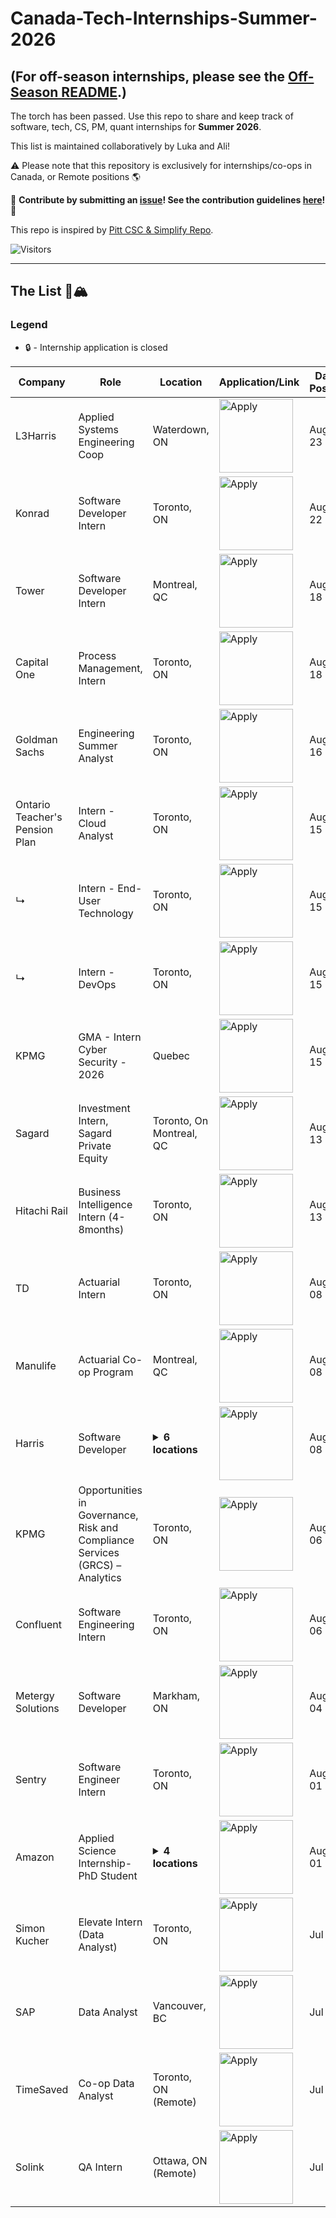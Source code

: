 # Canada-Tech-Internships-Summer-2026

## **(For off-season internships, please see the [Off-Season README](./OFFSEASON_README.md).)** 

The torch has been passed. Use this repo to share and keep track of software, tech, CS, PM, quant internships for **Summer 2026**. 

This list is maintained collaboratively by Luka and Ali!

:warning: Please note that this repository is exclusively for internships/co-ops in Canada, or Remote positions :earth_americas:

🙏 **Contribute by submitting an [issue](https://github.com/lucianlavric/CanadaTechInternships-Summer2026/issues/new/choose)! See the contribution guidelines [here](./CONTRIBUTING.md)!** 🙏

This repo is inspired by [Pitt CSC & Simplify Repo](https://github.com/SimplifyJobs/Summer2024-Internships).

![Visitors](https://api.visitorbadge.io/api/visitors?path=https%3A%2F%2Fgithub.com%2Flucianlavric%2FCanadaTechInternships-Summer2026&labelColor=%23697689&countColor=%23d9e3f0&style=flat-square&labelStyle=upper)

---

## The List 🚴🏔

### Legend
 - 🔒 - Internship application is closed


<!-- Please leave a one line gap between this and the table TABLE_START (DO NOT CHANGE THIS LINE) -->

| Company | Role | Location | Application/Link | Date Posted |
| ------- | ---- | -------- | ---------------- | ----------- |
| L3Harris | Applied Systems Engineering Coop | Waterdown, ON | <a href="https://careers.l3harris.com/en/cookie-management?utm_source=lukainternshiplist"><img src="https://i.imgur.com/u1KNU8z.png" width="118" alt="Apply"></a> | Aug 23 |
| Konrad | Software Developer Intern | Toronto, ON | <a href="https://www.konrad.com/careers/job/6642169003?gh_jid=6642169003&utm_source=lukainternshiplist"><img src="https://i.imgur.com/u1KNU8z.png" width="118" alt="Apply"></a> | Aug 22 |
| Tower | Software Developer Intern | Montreal, QC | <a href="https://tower-research.com/open-positions/?gh_jid=6653745&utm_source=lukainternshiplist"><img src="https://i.imgur.com/u1KNU8z.png" width="118" alt="Apply"></a> | Aug 18 |
| Capital One | Process Management, Intern | Toronto, ON | <a href="https://capitalone.wd12.myworkdayjobs.com/Capital_One/job/Toronto-ON/Intern--Process-Management---Summer-2026_R223122?utm_source=lukainternshiplist"><img src="https://i.imgur.com/u1KNU8z.png" width="118" alt="Apply"></a> | Aug 18 |
| Goldman Sachs | Engineering Summer Analyst | Toronto, ON | <a href="https://higher.gs.com/roles/152632?utm_source=lukainternshiplist"><img src="https://i.imgur.com/u1KNU8z.png" width="118" alt="Apply"></a> | Aug 16 |
| Ontario Teacher's Pension Plan | Intern - Cloud Analyst | Toronto, ON | <a href="https://otppb.wd3.myworkdayjobs.com/OntarioTeachers_Careers/job/Toronto-Canada/Intern---Cloud-Analyst--May-2026---16-months-_6599?utm_source=lukainternshiplist"><img src="https://i.imgur.com/u1KNU8z.png" width="118" alt="Apply"></a> | Aug 15 |
| ↳ | Intern - End-User Technology | Toronto, ON | <a href="https://otppb.wd3.myworkdayjobs.com/OntarioTeachers_Careers/job/Toronto-Canada/Intern---End-User-Technology--May-2026---12-months-_6603?utm_source=lukainternshiplist"><img src="https://i.imgur.com/u1KNU8z.png" width="118" alt="Apply"></a> | Aug 15 |
| ↳ | Intern - DevOps | Toronto, ON | <a href="https://otppb.wd3.myworkdayjobs.com/OntarioTeachers_Careers/job/Toronto-Canada/Intern---DevOps--May-2026---16-months-_6587?utm_source=lukainternshiplist"><img src="https://i.imgur.com/u1KNU8z.png" width="118" alt="Apply"></a> | Aug 15 |
| KPMG | GMA - Intern Cyber Security - 2026 | Quebec | <a href="https://careers.kpmg.ca/jobs/29225?utm_source=lukainternshiplist"><img src="https://i.imgur.com/u1KNU8z.png" width="118" alt="Apply"></a> | Aug 15 |
| Sagard | Investment Intern, Sagard Private Equity | Toronto, On</br>Montreal, QC | <a href="https://job-boards.greenhouse.io/sagardcareers/jobs/4596033005?utm_source=lukainternshiplist"><img src="https://i.imgur.com/u1KNU8z.png" width="118" alt="Apply"></a> | Aug 13 |
| Hitachi Rail | Business Intelligence Intern (4-8months) | Toronto, ON | <a href="https://gtsgbu.wd3.myworkdayjobs.com/Careers/job/Toronto/Business-Intelligence-Intern--4-8months-_R1010206?utm_source=lukainternshiplist"><img src="https://i.imgur.com/u1KNU8z.png" width="118" alt="Apply"></a> | Aug 13 |
| TD | Actuarial Intern | Toronto, ON | <a href="https://td.wd3.myworkdayjobs.com/TD_Bank_Careers/job/Toronto-Ontario/TDI-Actuarial-Intern-Co-op--Summer-2026-_R_1437864?utm_source=lukainternshiplist"><img src="https://i.imgur.com/u1KNU8z.png" width="118" alt="Apply"></a> | Aug 08 |
| Manulife | Actuarial Co-op Program | Montreal, QC | <a href="https://careers.manulife.com/global/en/job/MFZMFIUSJR25080404EXTERNALENGLOBAL/Actuarial-Co-op-Program-2026-Montr-al?utm_source=lukainternshiplist"><img src="https://i.imgur.com/u1KNU8z.png" width="118" alt="Apply"></a> | Aug 08 |
| Harris | Software Developer | <details><summary>**6 locations**</summary>BC</br>Alberta(remote)</br>Nova Scotia</br>New Brunswick(remote)</br>PEI(remote)</br>Manitoba(remote)</details> | <a href="https://harriscomputer.wd3.myworkdayjobs.com/en-US/1/job/British-Columbia-Canada/Software-Developer--Co-op-Intern_R0031202-2?utm_source=lukainternshiplist"><img src="https://i.imgur.com/u1KNU8z.png" width="118" alt="Apply"></a> | Aug 08 |
| KPMG | Opportunities in Governance, Risk and Compliance Services (GRCS) – Analytics | Toronto, ON | <a href="https://careers.kpmg.ca/jobs/28942?utm_source=lukainternshiplist"><img src="https://i.imgur.com/u1KNU8z.png" width="118" alt="Apply"></a> | Aug 06 |
| Confluent | Software Engineering Intern | Toronto, ON | <a href="https://jobs.ashbyhq.com/confluent/974fa008-7174-4e6f-a89c-8c6cce70ae7e?utm_source=lukainternshiplist"><img src="https://i.imgur.com/u1KNU8z.png" width="118" alt="Apply"></a> | Aug 06 |
| Metergy Solutions | Software Developer | Markham, ON | <a href="https://jobs.lever.co/metergysolutions/20146288-0070-414c-b828-0ddf0fdbea68?utm_source=lukainternshiplist"><img src="https://i.imgur.com/u1KNU8z.png" width="118" alt="Apply"></a> | Aug 04 |
| Sentry | Software Engineer Intern | Toronto, ON | <a href="https://jobs.ashbyhq.com/sentry/d2e3391f-9401-410a-b8a6-de3bf5f762b7?utm_source=lukainternshiplist"><img src="https://i.imgur.com/u1KNU8z.png" width="118" alt="Apply"></a> | Aug 01 |
| Amazon | Applied Science Internship- PhD Student | <details><summary>**4 locations**</summary>Toronto, ON</br>Vancouver, BC</br>Pipe Meadows, BC</br>Burnaby, BC</details> | <a href="https://www.amazon.jobs/en/jobs/3050161/summer-2026-applied-science-internship-canada-phd-student-science-recruiting?utm_source=lukainternshiplist"><img src="https://i.imgur.com/u1KNU8z.png" width="118" alt="Apply"></a> | Aug 01 |
| Simon Kucher | Elevate Intern (Data Analyst) | Toronto, ON | <a href="https://simon-kucher.csod.com/ux/ats/careersite/6/home/requisition/3651?utm_source=lukainternshiplist"><img src="https://i.imgur.com/u1KNU8z.png" width="118" alt="Apply"></a> | Jul 30 |
| SAP | Data Analyst | Vancouver, BC | <a href="https://jobs.sap.com/job/Vancouver-SAP-iXp-Intern-Cloud-ERP-Solution-Adoption-Data-Analyst-Brit-V6B-1A9/1229635401?utm_source=lukainternshiplist"><img src="https://i.imgur.com/u1KNU8z.png" width="118" alt="Apply"></a> | Jul 30 |
| TimeSaved | Co-op Data Analyst | Toronto, ON (Remote) | <a href="https://www1.communitech.ca/companies/timesaved/jobs/54911234-co-op-data-analyst#content?utm_source=lukainternshiplist"><img src="https://i.imgur.com/u1KNU8z.png" width="118" alt="Apply"></a> | Jul 29 |
| Solink | QA Intern | Ottawa, ON (Remote) | <a href="https://www1.communitech.ca/companies/solink/jobs/54493914-qa-intern#content?utm_source=lukainternshiplist"><img src="https://i.imgur.com/u1KNU8z.png" width="118" alt="Apply"></a> | Jul 29 |

